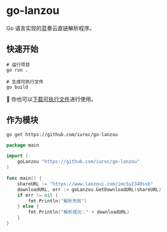 # go-lanzou

Go 语言实现的蓝奏云直链解析程序。

## 快速开始

```shell
# 运行项目
go run .

# 生成可执行文件
go build
```

🍎 你也可以[下载可执行文件]()进行使用。

## 作为模块

```shell
go get https://github.com/iuroc/go-lanzou
```

```go
package main

import (
    goLanzou "https://github.com/iuroc/go-lanzou"
)

func main() {
    shareURL := "https://www.lanzoui.com/imcSy2340ssb"
    downloadURL, err := goLanzou.GetDownloadURL(shareURL)
    if err != nil {
        fmt.Println("解析失败")
    } else {
        fmt.Println("解析成功：" + downloadURL)
    }
}
```
